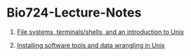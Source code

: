 # Bio724-Lecture-Notes


1. [File systems, terminals/shells, and an introduction to Unix](lecture-filesystems-terminals-unix/overview.md)

2. [Installing software tools and data wrangling in Unix](lecture-data-wrangling-unix/overview.md)

